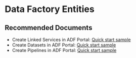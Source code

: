 <properties
	pageTitle="Data Factory V2 - Author and Develop - Create, Update, or Delete ADF Entity Issue"
	description="Quick-start Create Azure Data Factory Linked Service and Dataset using ADF portal"
	infoBubbleText=""
	service="microsoft.datafactory"
	resource="factories"
	authors="chez-charlie"
	authoralias="chez"
	displayOrder="3"
	articleId=""
	diagnosticScenario=""
	selfHelpType="resource"
	supportTopicIds="32629473"
	resourceTags=""
	productPesIds="15613"
	cloudEnvironments="public"
/>

# Data Factory Entities

## **Recommended Documents**

* Create Linked Services in ADF Portal: [Quick start sample](https://docs.microsoft.com/azure/data-factory/quickstart-create-data-factory-portal#create-a-linked-service) <br/>
* Create Datasets in ADF Portal: [Quick start sample](https://docs.microsoft.com/azure/data-factory/quickstart-create-data-factory-portal#create-datasets) <br/>
* Create Pipelines in ADF Portal: [Quick start sample](https://docs.microsoft.com/azure/data-factory/quickstart-create-data-factory-portal#create-a-pipeline)
